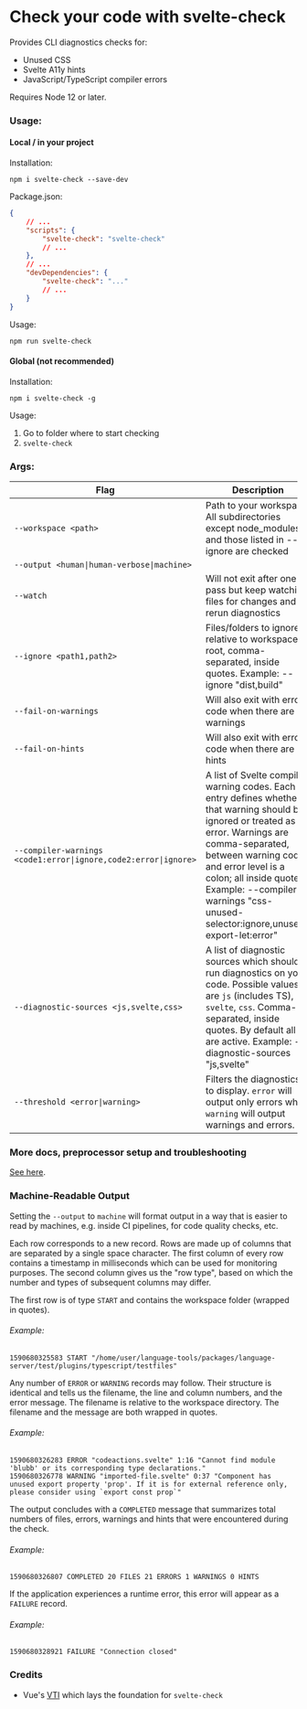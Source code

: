 # Check your code with svelte-check

Provides CLI diagnostics checks for:

-   Unused CSS
-   Svelte A11y hints
-   JavaScript/TypeScript compiler errors

Requires Node 12 or later.

### Usage:

#### Local / in your project

Installation:

`npm i svelte-check --save-dev`

Package.json:

```json
{
    // ...
    "scripts": {
        "svelte-check": "svelte-check"
        // ...
    },
    // ...
    "devDependencies": {
        "svelte-check": "..."
        // ...
    }
}
```

Usage:

`npm run svelte-check`

#### Global (not recommended)

Installation:

`npm i svelte-check -g`

Usage:

1. Go to folder where to start checking
2. `svelte-check`

### Args:
|Flag|Description|
|---|---|
|`--workspace <path>`| Path to your workspace. All subdirectories except node_modules and those listed in --ignore are checked
|`--output <human\|human-verbose\|machine>`|
|`--watch`| Will not exit after one pass but keep watching files for changes and rerun diagnostics
|`--ignore <path1,path2>`| Files/folders to ignore - relative to workspace root, comma-separated, inside quotes. Example: --ignore "dist,build"
|`--fail-on-warnings`| Will also exit with error code when there are warnings
|`--fail-on-hints`| Will also exit with error code when there are hints
|`--compiler-warnings <code1:error\|ignore,code2:error\|ignore>`| A list of Svelte compiler warning codes. Each entry defines whether that warning should be ignored or treated as an error. Warnings are comma-separated, between warning code and error level is a colon; all inside quotes. Example: --compiler-warnings "css-unused-selector:ignore,unused-export-let:error"
|`--diagnostic-sources <js,svelte,css>`| A list of diagnostic sources which should run diagnostics on your code. Possible values are `js` (includes TS), `svelte`, `css`. Comma-separated, inside quotes. By default all are active. Example: --diagnostic-sources "js,svelte"
|`--threshold <error\|warning>`| Filters the diagnostics to display. `error` will output only errors while `warning` will output warnings and errors.

### More docs, preprocessor setup and troubleshooting

[See here](/docs/README.md).

### Machine-Readable Output

Setting the `--output` to `machine` will format output in a way that is easier to read
by machines, e.g. inside CI pipelines, for code quality checks, etc.

Each row corresponds to a new record. Rows are made up of columns that are separated by a
single space character. The first column of every row contains a timestamp in milliseconds
which can be used for monitoring purposes. The second column gives us the "row type", based
on which the number and types of subsequent columns may differ.

The first row is of type `START` and contains the workspace folder (wrapped in quotes).

###### Example:

```
1590680325583 START "/home/user/language-tools/packages/language-server/test/plugins/typescript/testfiles"
```

Any number of `ERROR` or `WARNING` records may follow. Their structure is identical and tells
us the filename, the line and column numbers, and the error message. The filename is relative
to the workspace directory. The filename and the message are both wrapped in quotes.

###### Example:

```
1590680326283 ERROR "codeactions.svelte" 1:16 "Cannot find module 'blubb' or its corresponding type declarations."
1590680326778 WARNING "imported-file.svelte" 0:37 "Component has unused export property 'prop'. If it is for external reference only, please consider using `export const prop`"
```

The output concludes with a `COMPLETED` message that summarizes total numbers of files, errors, warnings and hints that were encountered during the check.

###### Example:

```
1590680326807 COMPLETED 20 FILES 21 ERRORS 1 WARNINGS 0 HINTS
```

If the application experiences a runtime error, this error will appear as a `FAILURE` record.

###### Example:

```
1590680328921 FAILURE "Connection closed"
```

### Credits

-   Vue's [VTI](https://github.com/vuejs/vetur/tree/master/vti) which lays the foundation for `svelte-check`
